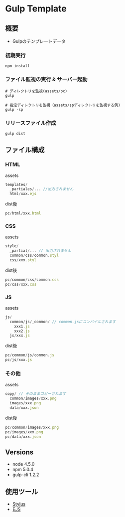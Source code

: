 # Gulp Template

## 概要

- Gulpのテンプレートデータ

### 初期実行

```
npm install
```

### ファイル監視の実行 & サーバー起動

```
# ディレクトリを監視(assets/pc)
gulp

# 指定ディレクトリを監視（assets/spディレクトリを監視する例)
gulp -sp
```

### リリースファイル作成

```
gulp dist
```

## ファイル構成

### HTML

assets

```javascript
templates/
  _partiales/... //出力されません
  html/xxx.ejs
```

dist後

```javascript
pc/html/xxx.html
```


### CSS

assets

```javascript
style/
  _partial/... // 出力されません
  common/css/common.styl
  css/xxx.styl
```

dist後

```javascript
pc/common/css/common.css
pc/css/xxx.css
```

### JS

assets

```javascript
js/
  common/js/_common/ // common.jsにコンパイルされます
    xxx1.js
    xxx2.js
  js/xxx.js
```

dist後

```javascript
pc/common/js/common.js
pc/js/xxx.js
```

### その他

assets

```javascript
copy/ // そのままコピーされます
  common/images/xxx.png
  images/xxx.png
  data/xxx.json
```

dist後

```javascript
pc/common/images/xxx.png
pc/images/xxx.png
pc/data/xxx.json
```

## Versions

- node 4.5.0
- npm 5.0.4
- gulp-cli 1.2.2

## 使用ツール

- [Stylus](https://learnboost.github.io/stylus/)
- [EJS](http://www.embeddedjs.com/)